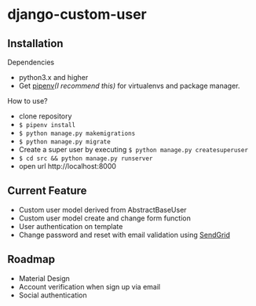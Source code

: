 # django-custom-user

## Installation


Dependencies
- python3.x and higher
- Get [pipenv](https://docs.pipenv.org/)_(I recommend this)_ for virtualenvs and package manager.

How to use?
- clone repository
- `$ pipenv install `
- `$ python manage.py makemigrations`
- `$ python manage.py migrate`
- Create a super user by executing `$ python manage.py createsuperuser`
- `$ cd src && python manage.py runserver`
- open url http://localhost:8000

## Current Feature
- Custom user model derived from AbstractBaseUser
- Custom user model create and change form function
- User authentication on template
- Change password and reset with email validation using [SendGrid](https://sendgrid.com/)

## Roadmap
 - Material Design
 - Account verification when sign up via email
 - Social authentication
 